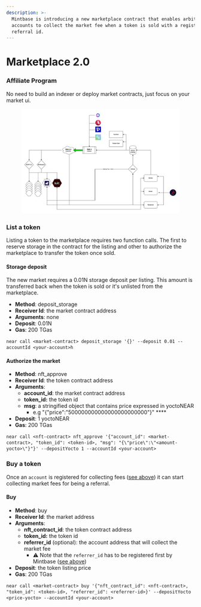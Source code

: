 ```yaml
---
description: >-
  Mintbase is introducing a new marketplace contract that enables arbitrary
  accounts to collect the market fee when a token is sold with a registered
  referral id.
---
```


# Marketplace 2.0

### Affiliate Program

No need to build an indexer or deploy market contracts, just focus on your market ui.

<figure><img src="../../../.gitbook/assets/affiliate.drawio (1) (1).png" alt=""><figcaption></figcaption></figure>

### List a token

Listing a token to the marketplace requires two function calls. The first to reserve storage in the contract for the listing and other to authorize the marketplace to transfer the token once sold.

#### Storage deposit

The new market requires a 0.01N storage deposit per listing. This amount is transferred back when the token is sold or it's unlisted from the marketplace.

* **Method**: deposit\_storage
* **Receiver Id**: the market contract address
* **Arguments**: none
* **Deposit**: 0.01N
* **Gas**: 200 TGas

```
near call <market-contract> deposit_storage '{}' --deposit 0.01 --accountId <your-account>h
```

#### Authorize the market

* **Method**: nft\_approve
* **Receiver Id**: the token contract address
* **Arguments**:&#x20;
  * **account\_id**: the market contract address
  * **token\_id:** the token id
  * **msg**: a stringified object that contains price expressed in yoctoNEAR
    * e.g "{"price":"500000000000000000000000"}" ****&#x20;
* **Deposit**: 1 yoctoNEAR
* **Gas**: 200 TGas

```
near call <nft-contract> nft_approve '{"account_id": <market-contract>, "token_id": <token-id>, "msg": "{\"price\":\"<amount-yocto>\"}"}' --depositYocto 1 --accountId <your-account>
```

### Buy a token

Once an `account` is registered for collecting fees ([see above](marketplace-2.0.md#join-the-referral-program)) it can start collecting market fees for being a referral.

#### Buy

* **Method**: buy
* **Receiver Id**: the market address
* **Arguments**:&#x20;
  * **nft\_contract\_id**: the token contract address
  * **token\_id:** the token id
  * **referrer\_id** (optional): the account address that will collect the market fee
    * ⚠️ Note that the `referrer_id` has to be registered first by Mintbase ([see above](marketplace-2.0.md#join-the-referral-program))
* **Deposit**: the token listing price
* **Gas**: 200 TGas

```
near call <market-contract> buy '{"nft_contract_id": <nft-contract>, "token_id": <token-id>, "referrer_id": <referrer-id>}' --depositYocto <price-yocto> --accountId <your-account>
```

